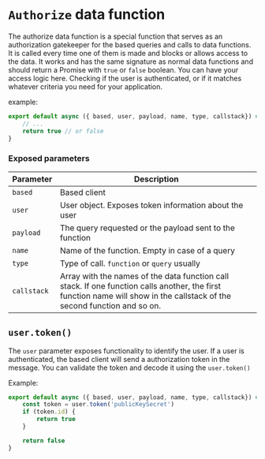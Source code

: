 # `Authorize` data function

The authorize data function is a special function that serves as an authorization gatekeeper for the based queries and calls to data functions. It is called every time one of them is made and blocks or allows access to the data.
It works and has the same signature as normal data functions and should return a Promise with `true` or `false` boolean. 
You can have your access logic here. Checking if the user is authenticated, or if it matches whatever criteria you need for your application.

example:
```javascript
export default async ({ based, user, payload, name, type, callstack}) => {
	// ...
	return true // or false
}
```

### Exposed parameters

| Parameter   | Description                                                                                                                                                                    |
|-------------|--------------------------------------------------------------------------------------------------------------------------------------------------------------------------------|
| `based`     | Based client                                                                                                                                                                   |
| `user`      | User object. Exposes token information about the user                                                                                                                          |
| `payload`   | The query requested or the payload sent to the function                                                                                                                        |
| `name`      | Name of the function. Empty in case of a query                                                                                                                                 |
| `type`      | Type of call. `function` or `query` usually                                                                                                                                    |
| `callstack` | Array with the names of the data function call stack. If one function calls another, the first function name will show in the callstack of the second function and so on. |


## `user.token()`

The `user` parameter exposes functionality to identify the user. If a user is authenticated, the based client will send a authorization token in the message. You can validate the token and decode it using the `user.token()`

Example:
```javascript
export default async ({ based, user, payload, name, type, callstack}) => {
	const token = user.token('publicKeySecret')
	if (token.id) {
		return true
	}

	return false
}
```
